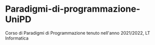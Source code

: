# Paradigmi-di-programmazione-UniPD
Corso di Paradigmi di Programmazione tenuto nell'anno 2021/2022, LT Informatica
